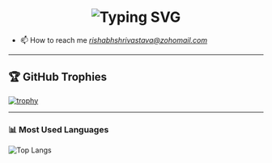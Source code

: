 <!-- Animated Name Heading -->
<h1 align="center">
<img src="https://readme-typing-svg.demolab.com?font=Fira+Code&size=24&pause=1000&color=1AF700&center=true&vCenter=true&width=550&lines=Hi+I'm+Rishabh;A+Fullstack+Developer+from+India" alt="Typing SVG" />
</h1>


<!-- <h1 align="center">Hi 👋, I'm Rishabh Shrivastava</h1>
<h3 align="center">A passionate full-stack developer from India</h3> -->

- 📫 How to reach me *rishabhshrivastava@zohomail.com*

---

## 🏆 GitHub Trophies
[![trophy](https://github-profile-trophy.vercel.app/?username=rishabhshri162&theme=onedark)](https://github.com/ryo-ma/github-profile-trophy)

---

### 📊 Most Used Languages
![Top Langs](https://github-readme-stats.vercel.app/api/top-langs/?username=rishabhshri162&layout=compact&theme=default)
